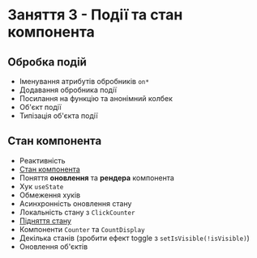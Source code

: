 # Заняття 3 - Події та стан компонента

## Обробка подій

- Іменування атрибутів обробників `on*`
- Додавання обробника події
- Посилання на функцію та анонімний колбек
- Об'єкт події
- Типізація об'єкта події

## Стан компонента

- Реактивність
- [Стан компонента](https://raw.githubusercontent.com/goitacademy/react-course-track/03-state/assets/state.png)
- Поняття **оновлення** та **рендера** компонента
- Хук `useState`
- Обмеження хуків
- Асинхронність оновлення стану
- Локальність стану з `ClickCounter`
- [Підняття стану](https://raw.githubusercontent.com/goitacademy/react-course-track/03-state/assets/lifting-state.png)
- Компоненти `Counter` та `CountDisplay`
- Декілька станів (зробити ефект toggle з `setIsVisible(!isVisible)`)
- Оновлення об'єктів
